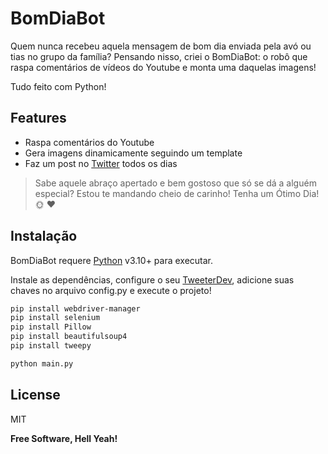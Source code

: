 # BomDiaBot

Quem nunca recebeu aquela mensagem de bom dia enviada pela avó ou tias no grupo da família? Pensando nisso, criei o BomDiaBot: o robô que raspa comentários de vídeos do Youtube e monta uma daquelas imagens!

Tudo feito com Python!

## Features

- Raspa comentários do Youtube
- Gera imagens dinamicamente seguindo um template
- Faz um post no [Twitter](https://twitter.com/BomdiaYTbot) todos os dias

> Sabe aquele abraço apertado e bem gostoso que
> só se dá a alguém especial? Estou te mandando
> cheio de carinho! Tenha um Ótimo Dia! 🌞 ❤

## Instalação

BomDiaBot requere [Python](https://www.python.org/) v3.10+ para executar.

Instale as dependências, configure o seu [TweeterDev](https://developer.twitter.com/), adicione suas chaves no arquivo config.py e execute o projeto!

```sh
pip install webdriver-manager
pip install selenium
pip install Pillow
pip install beautifulsoup4
pip install tweepy
```
```sh
python main.py
```

## License

MIT

**Free Software, Hell Yeah!**

